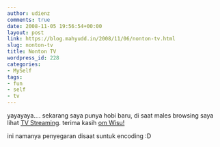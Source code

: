 ```yaml
---
author: udienz
comments: true
date: 2008-11-05 19:56:54+00:00
layout: post
link: https://blog.mahyudd.in/2008/11/06/nonton-tv.html
slug: nonton-tv
title: Nonton TV
wordpress_id: 228
categories:
- MySelf
tags:
- fun
- self
- tv
---
```


yayayaya.... sekarang saya punya hobi baru, di saat males browsing saya lihat [TV Streaming](http://indoweb.tv/). terima kasih [om Wisu!](http://www.bigwisu.com/2008/11/01/nonton-tipi)

ini namanya penyegaran disaat suntuk encoding :D
